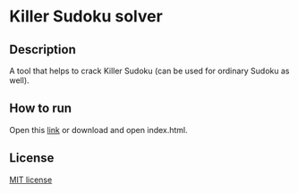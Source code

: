 # Killer Sudoku solver
## Description
A tool that helps to crack Killer Sudoku (can be used for ordinary Sudoku as well).
## How to run
Open this [link](https://surenenfiajyan.github.io/killer-sudoku-solver/) or download and open index.html.
## License
[MIT license](https://github.com/surenenfiajyan/killer-sudoku-solver/blob/main/LICENSE)
